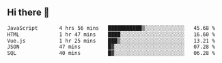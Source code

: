 ## Hi there 👋

<!--START_SECTION:waka-->

```txt
JavaScript       4 hrs 56 mins   ███████████▒░░░░░░░░░░░░░   45.68 %
HTML             1 hr 47 mins    ████░░░░░░░░░░░░░░░░░░░░░   16.60 %
Vue.js           1 hr 25 mins    ███▒░░░░░░░░░░░░░░░░░░░░░   13.21 %
JSON             47 mins         █▓░░░░░░░░░░░░░░░░░░░░░░░   07.28 %
SQL              40 mins         █▓░░░░░░░░░░░░░░░░░░░░░░░   06.28 %
```

<!--END_SECTION:waka-->

<!--
**taylor475/taylor475** is a ✨ _special_ ✨ repository because its `README.md` (this file) appears on your GitHub profile.

Here are some ideas to get you started:

- 🔭 I’m currently working on ...
- 🌱 I’m currently learning ...
- 👯 I’m looking to collaborate on ...
- 🤔 I’m looking for help with ...
- 💬 Ask me about ...
- 📫 How to reach me: ...
- 😄 Pronouns: ...
- ⚡ Fun fact: ...
-->

